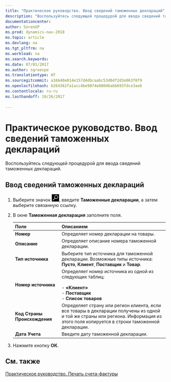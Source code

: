 ```yaml
---
title: "Практическое руководство. Ввод сведений таможенных деклараций"
description: "Воспользуйтесь следующей процедурой для ввода сведений таможенных деклараций."
documentationcenter: 
author: SorenGP
ms.prod: dynamics-nav-2018
ms.topic: article
ms.devlang: na
ms.tgt_pltfrm: na
ms.workload: na
ms.search.keywords: 
ms.date: 07/01/2017
ms.author: sgroespe
ms.translationtype: HT
ms.sourcegitcommit: a16640e014e157d4dbcaabc53d0df2d3e063f8f9
ms.openlocfilehash: b264362fa1acc4be9074e080d6abb693fdce3ae6
ms.contentlocale: ru-ru
ms.lasthandoff: 10/26/2017

---
```

# <a name="how-to-enter-custom-declarations-information"></a>Практическое руководство. Ввод сведений таможенных деклараций
Воспользуйтесь следующей процедурой для ввода сведений таможенных деклараций.  

## <a name="to-enter-custom-declarations-information"></a>Ввод сведений таможенных деклараций  

1.  Выберите значок ![Поиск страницы или отчета](../../media/ui-search/search_small.png "Значок поиска страницы или отчета"), введите **Таможенные декларации**, а затем выберите связанную ссылку.  
2.  В окне **Таможенная декларация** заполните поля.  

    |Поле|Описанием|  
    |---------------------------------|---------------------------------------|  
    |**Номер**|Определяет номер декларации на товары.|  
    |**Описание**|Определяет описание номера таможенной декларации.|  
    |**Тип источника**|Выберите тип источника для таможенной декларации. Возможные типы источника: **Пусто**, **Клиент**, **Поставщик** и **Товар**.|  
    |**Номер источника**|Определяет номер источника из одной из следующих таблиц:<br /><br /> -   **«Клиент»**<br />-   **Поставщик**<br />-   **Список товаров**|  
    |**Код Страны Происхождения**|Определяет страну или регион клиента, если все товары в декларации получены из одной и той же страны или региона. Информация из этого поля копируется в строки таможенной декларации.|  
    |**Дата Учета**|Введите дату таможенной декларации.|  

3.  Нажмите кнопку **ОК**.  

## <a name="see-also"></a>См. также  
[Практическое руководство. Печать счета-фактуры](how-to-print-the-factura-invoice.md)

